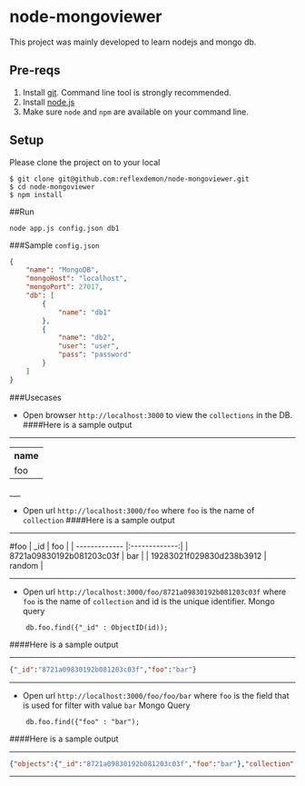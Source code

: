 node-mongoviewer
================

This project was mainly developed to learn nodejs and mongo db.
## Pre-reqs

1. Install [git][1]. Command line tool is strongly recommended.
2. Install [node.js][2] 
3. Make sure `node` and `npm` are available on your command line.


## Setup

Please clone the project on to your local

```
$ git clone git@github.com:reflexdemon/node-mongoviewer.git
$ cd node-mongoviewer
$ npm install
```
##Run
```
node app.js config.json db1
```
###Sample `config.json`
```json
{
    "name": "MongoDB",
    "mongoHost": "localhost",
    "mongoPort": 27017,
    "db": [ 
        {
            "name": "db1"
        },
        {
            "name": "db2",
            "user": "user",
            "pass": "password"
        }
    ]
}
```
###Usecases

* Open browser `http://localhost:3000` to view the `collections` in the DB.
####Here is a sample output
___
<table>
<tr><th>name</th></tr>
<tr><td>foo</td></tr>
</table>
___

* Open url `http://localhost:3000/foo` where `foo` is the name of `collection`
####Here is a sample output
___
#foo
| _id        | foo           |
| ------------- |:-------------:|
| 8721a09830192b081203c03f      | bar |
| 19283021f029830d238b3912      | random |

___

* Open url `http://localhost:3000/foo/8721a09830192b081203c03f` where `foo` is the name of `collection` and id is the unique identifier.
Mongo query
```
	db.foo.find({"_id" : ObjectID(id));
```
####Here is a sample output
___
```json
{"_id":"8721a09830192b081203c03f","foo":"bar"}
```
___
* Open url `http://localhost:3000/foo/foo/bar` where `foo` is the field that is used for filter with value `bar`
Mongo Query
```mongo
	db.foo.find({"foo" : "bar");
```
####Here is a sample output
___
```json
{"objects":{"_id":"8721a09830192b081203c03f","foo":"bar"},"collection":"foo"}
```
___


[1]: https://help.github.com/articles/set-up-git 'git setup'
[2]: http://nodejs.org/ 'node.js'
